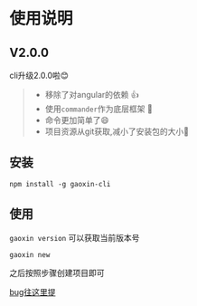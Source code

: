 # 使用说明

## V2.0.0

cli升级2.0.0啦😊

> - 移除了对angular的依赖 👍
> - 使用`commander`作为底层框架 🎁
> - 命令更加简单了😄
> - 项目资源从git获取,减小了安装包的大小🙂

## 安装

`npm install -g gaoxin-cli`

## 使用

`gaoxin version`
可以获取当前版本号

`gaoxin new`

之后按照步骤创建项目即可

[bug往这里提](http://172.72.100.37:13530/xinhaiplatform/gx-cli/issues)
